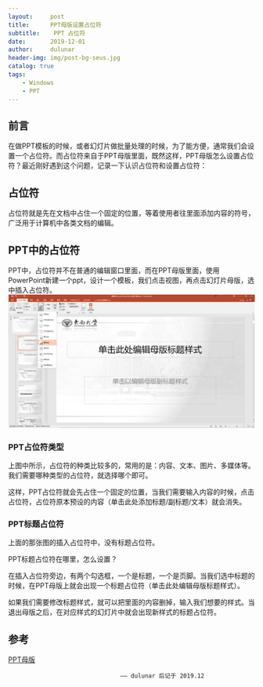 ```yaml
---
layout:     post
title:      PPT母版设置占位符
subtitle:    PPT 占位符
date:       2019-12-01
author:     dulunar
header-img: img/post-bg-seus.jpg
catalog: true
tags:
    - Windows
    - PPT
---
```


## 前言
在做PPT模板的时候，或者幻灯片做批量处理的时候，为了能方便，通常我们会设置一个占位符。而占位符来自于PPT母版里面，既然这样，PPT母版怎么设置占位符？最近刚好遇到这个问题，记录一下认识占位符和设置占位符：


## 占位符
占位符就是先在文档中占住一个固定的位置，等着使用者往里面添加内容的符号，广泛用于计算机中各类文档的编辑。

## PPT中的占位符
PPT中，占位符并不在普通的编辑窗口里面，而在PPT母版里面，使用PowerPoint新建一个ppt，设计一个模板，我们点击视图，再点击幻灯片母版，选中插入占位符。
![占位符设置](https://github.com/dulunar/dulunar.github.io/blob/master/images/PPT1.png)

### PPT占位符类型
上图中所示，占位符的种类比较多的，常用的是：内容、文本、图片、多媒体等。我们需要哪种类型的占位符，就选择哪个即可。

这样，PPT占位符就会先占住一个固定的位置，当我们需要输入内容的时候，点击占位符，占位符原本预设的内容（单击此处添加标题/副标题/文本）就会消失。

### PPT标题占位符
上面的那张图的插入占位符中，没有标题占位符。

PPT标题占位符在哪里，怎么设置？

在插入占位符旁边，有两个勾选框，一个是标题，一个是页脚。当我们选中标题的时候，在PPT母版上就会出现一个标题占位符（单击此处编辑母版标题样式）。

如果我们需要修改标题样式，就可以把里面的内容删掉，输入我们想要的样式。当退出母版之后，在对应样式的幻灯片中就会出现新样式的标题占位符。


## 参考
[PPT母版][1]

[1]: https://www.yanshishuo.com/ppt-course/6573.html



									—— dulunar 后记于 2019.12